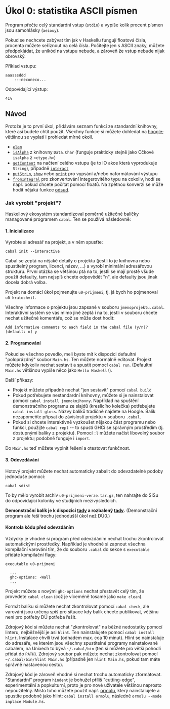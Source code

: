 
# Úkol 0: statistika ASCII písmen

Program přečte celý standardní vstup (`stdin`) a vypíše kolik procent písmen jsou samohlásky (`aeiouy`).

Pokud se nechcete zabývat tím jak v Haskellu fungují floatová čísla, procenta můžete seříznout na celá čísla. Počítejte jen s ASCII znaky, můžete předpokládat, že unikód na vstupu nebude, a zároveň že vstup nebude nijak obrovský.

Příklad vstupu:
```
aaasssddd
    ---neconeco...
```

Odpovídající výstup:
```
41%
```

## Návod

Protože je to první úkol, přidávám seznam funkcí ze standardní knihovny, které asi budete chtít použít. Všechny funkce si můžete dohledat na [hoogle](https://hoogle.haskell.org/); většinou se vyplatí i prohledat mírné okolí.

- [`elem`](https://hackage.haskell.org/package/base-4.14.0.0/docs/Prelude.html#v:elem)
- [`isAlpha`](https://hackage.haskell.org/package/base/docs/Data-Char.html#v:isAlpha) z knihovny `Data.Char` (funguje prakticky stejně jako Cčkové `isalpha` z `<ctype.h>`)
- [`getContent`](https://hackage.haskell.org/package/base-4.14.0.0/docs/Prelude.html#v:getContents) na načtení celého vstupu (je to IO akce která vyprodukuje `String`), případně [`interact`](https://hackage.haskell.org/package/base-4.14.0.0/docs/Prelude.html#v:interact)
- [`putStrLn`](https://hackage.haskell.org/package/base/docs/Prelude.html#v:putStrLn), [`show`](https://hackage.haskell.org/package/base/docs/Prelude.html#v:show) nebo [`print`](https://hackage.haskell.org/package/base/docs/Prelude.html#v:print) pro vypsání a/nebo naformátování výstupu
- [`fromIntegral`](https://hackage.haskell.org/package/base/docs/Prelude.html#v:fromIntegral) pro zkonvertování integerovitého typu na cokoliv, hodí se např. pokud chcete počítat pomocí floatů. Na zpětnou konverzi se může hodit nějaká funkce [odsud](https://hackage.haskell.org/package/base-4.14.0.0/docs/Prelude.html#v:truncate).

### Jak vyrobit "projekt"?

Haskellový ekosystém standardizoval poměrně užitečné balíčky managované programem `cabal`. Ten se používá následovně:

#### 1. Inicializace

Vyrobte si adresář na projekt, a v něm spusťte:
```
cabal init --interactive
```
Cabal se zeptá na nějaké detaily o projektu (jestli to je knihovna nebo spustitelný program, licenci, název, ...) a vyrobí minimální adresářovou strukturu. První otázka se většinou ptá na to, jestli se mají prostě všude použít defaulty, tam nejspíš chcete odpovědět "n", ale defaulty jsou jinak docela dobrá volba.

Projekt na domácí úkol pojmenujte `u0-prijmeni`, tj. já bych ho pojmenoval `u0-kratochvil`.

Všechny informace o projektu jsou zapsané v souboru `jmenoprojektu.cabal`. Interaktivní systém se vás mimo jiné zeptá i na to, jestli v souboru chcete nechat užitečné komentáře, což se může dost hodit:
```
Add informative comments to each field in the cabal file (y/n)? [default: n] y
```

#### 2. Programování

Pokud se všechno povedlo, meli byste mít k dispozici defaultní "poloprázdný" soubor `Main.hs`. Ten můžete normálně editovat. Projekt můžete kdykoliv nechat sestavit a spustit pomocí `cabal run`. (Defaultní `Main.hs` většinou vypíše něco jako `Hello Haskell!`).

Další příkazy:
- Projekt můžete případně nechat "jen sestavit" pomocí `cabal build`
- Pokud potřebujete nestandardní knihovny, můžete si je nainstalovat pomocí `cabal install jmenoknihovny`. Například na spuštění demonstračního programu ze slajdů (kreslícího kolečka) potřebujete `cabal install gloss`. Názvy balíků tradičně najdete na Hoogle. Balík nezapomeňte připsat do závislostí projektu v souboru `.cabal`.
- Pokud si chcete interaktivně vyzkoušet nějakou část programu nebo funkci, použijte `cabal repl` -- to spustí GHCi se správným prostředím (tj. dostupnými balíky z projektu). Pomocí `:l` můžete načíst libovolný soubor z projektu; podobně funguje i `import`.

Do `Main.hs` teď můžete vyplnit řešení a otestovat funkčnost.

#### 3. Odevzdávání

Hotový projekt můžete nechat automaticky zabalit do odevzdatelné podoby jednoduše pomocí:
```
cabal sdist
```
To by mělo vyrobit archiv `u0-prijmeni-verze.tar.gz`, ten nahrajte do SISu do odpovídající kolonky ve studijních mezivýsledcích.

**Demonstrační balík je k dispozici [tady](u0-kratochvil-0.1.0.0.tar.gz) a rozbalený [tady](u0-kratochvil-0.1.0.0/).** (Demonstrační program ale řeší trochu jednodušší úkol než DÚ0.)

#### Kontrola kódu před odevzdáním

Vždycky je vhodné si program před odevzdáním nechat trochu zkontrolovat automatickými prostředky. Například je vhodné si zapnout všechna kompilační varování tím, že do souboru `.cabal` do sekce s `executable` přidáte kompilační flagy:
```
executable u0-prijmeni

  ...
  ghc-options: -Wall
  ...
```

Projekt můžete s novými `ghc-options` nechat přestavět celý tím, že provedete `cabal clean` (což je víceméně tosamé jako `make clean`).

Formát balíku si můžete nechat zkontrolovat pomocí `cabal check`, ale varování jsou určena spíš pro situace kdy balík chcete publikovat, většinu není pro potřeby DÚ potřeba řešit.

Zdrojový kód si můžete nechat "zkontrolovat" na běžné nedostatky pomocí linteru, nejběžnější je asi `hlint`. Ten nainstalujete pomocí `cabal install hlint`. Instalace chvíli trvá (odhadem max. cca 10 minut). Hlint se nainstaluje do adresáře, ve kterém jsou všechny spustitelné programy nainstalované cabalem, na Unixech to bývá `~/.cabal/bin` (ten si můžete pro větší pohodlí přidat do `PATH`). Zdrojový soubor pak můžete nechat zkontrolovat pomocí `~/.cabal/bin/hlint Main.hs` (případně jen `hlint Main.hs`, pokud tam máte správně nastavenou cestu).

Zdrojový kód je zároveň vhodné si nechat trochu automaticky zformátovat. "Standardní" program `hindent` je bohužel příliš "cutting-edge", experimentální a popkulturní, proto je pro nové uživatele většinou naprosto nepoužitelný. Místo toho můžete použít např. [ormolu](https://github.com/tweag/ormolu), který nainstalujete a spustíte podobně jako hlint: `cabal install ormolu`, následně `ormolu --mode inplace Module.hs`.
